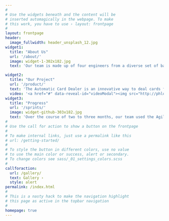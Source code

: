 ```yaml
---
#
# Use the widgets beneath and the content will be
# inserted automagically in the webpage. To make
# this work, you have to use › layout: frontpage
#
layout: frontpage
header:
  image_fullwidth: header_unsplash_12.jpg
widget1:
  title: "About Us"
  url: '/about/'
  image: widget-1-302x182.jpg
  text: 'Our team is made up of four engineers from a diverse set of backgrounds to develop a product that is the intersection between mechanical, electrical, and software engineering.'

widget2:
  title: "Our Project"
  url: '/product/'
  text: 'The Automatic Card Dealer is an innovative way to deal cards for card games without human error and maximum efficiency. Centered around human design and seamless integration into the environment, our product is intuitive to use.'
  video: '<a href="#" data-reveal-id="videoModal"><img src="http://phlow.github.io/feeling-responsive/images/start-video-feeling-responsive-302x182.jpg" width="302" height="182" alt=""/></a>'
widget3:
  title: "Progress"
  url: '/sprints/'
  image: widget-github-303x182.jpg
  text: 'Over the course of two to three months, our team used the Agile Scrum framework and went through three sprints total, with each sprint culminating into a design review. Read more about our sprint and progress throughout the sprints.'
#
# Use the call for action to show a button on the frontpage
#
# To make internal links, just use a permalink like this
# url: /getting-started/
#
# To style the button in different colors, use no value
# to use the main color or success, alert or secondary.
# To change colors see sass/_01_settings_colors.scss
#
callforaction:
  url: /gallery/
  text: Gallery ›
  style: alert
permalink: /index.html
#
# This is a nasty hack to make the navigation highlight
# this page as active in the topbar navigation
#
homepage: true
---
```

